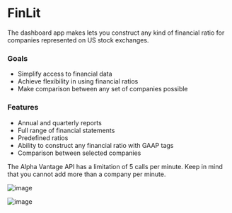 # FinLit

The dashboard app makes lets you construct any kind of financial ratio for companies represented on US stock exchanges. 

### Goals
- Simplify access to financial data
- Achieve flexibility in using financial ratios
- Make comparison between any set of companies possible 

### Features
- Annual and quarterly reports
- Full range of financial statements
- Predefined ratios
- Ability to construct any financial ratio with GAAP tags
- Comparison between selected companies

The Alpha Vantage API has a limitation of 5 calls per minute. Keep in mind that you cannot add more than a company per minute.

![image](https://user-images.githubusercontent.com/68292759/161562571-3754f12a-ac8a-4bcf-81d2-2874ee1dbe10.png)

![image](https://user-images.githubusercontent.com/68292759/161562325-25632376-6192-436c-bae8-88baa18701b0.png)

